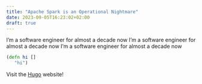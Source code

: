 ```yaml
---
title: "Apache Spark is an Operational Nightmare"
date: 2023-09-05T16:23:02+02:00
draft: true
---
```


I’m a software engineer for almost a decade now
I’m a software engineer for almost a decade now
I’m a software engineer for almost a decade now

```clojure
(defn hi []
   "hi")
```

Visit the [Hugo](https://gohugo.io) website!
